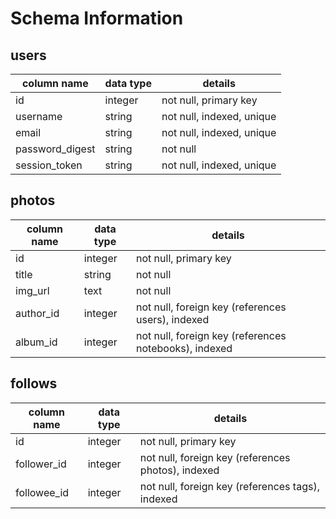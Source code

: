 # Schema Information

## users
column name     | data type | details
----------------|-----------|-----------------------
id              | integer   | not null, primary key
username        | string    | not null, indexed, unique
email           | string    | not null, indexed, unique
password_digest | string    | not null
session_token   | string    | not null, indexed, unique

## photos
column name | data type | details
------------|-----------|-----------------------
id          | integer   | not null, primary key
title       | string    | not null
img_url     | text      | not null
author_id   | integer   | not null, foreign key (references users), indexed
album_id    | integer   | not null, foreign key (references notebooks), indexed


## follows
column name | data type | details
------------|-----------|-----------------------
id          | integer   | not null, primary key
follower_id | integer   | not null, foreign key (references photos), indexed
followee_id | integer   | not null, foreign key (references tags), indexed
